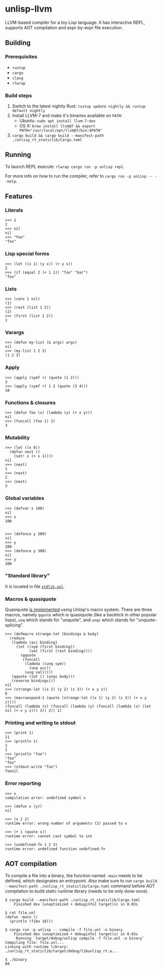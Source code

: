 # unlisp-llvm

LLVM-based compiler for a toy Lisp language. It has interactive REPL, supports AOT compilation and expr-by-expr file execution.

## Building

### Prerequisites

* `rustup`
* `cargo`
* `clang`
* `rlwrap`

### Build steps

1. Switch to the latest nightly Rust: `rustup update nightly && rustup default nightly`
1. Install LLVM-7 and make it's binaries available on `PATH`:
   * Ubuntu: `sudo apt install llvm-7-dev`
   * OS X: `brew install llvm@7 && export PATH="/usr/local/opt/llvm@7/bin:$PATH"`
1. `cargo build && cargo build --manifest-path ./unlisp_rt_staticlib/Cargo.toml`

## Running

To launch REPL execute: `rlwrap cargo run -p unlisp repl`.

For more info on how to run the compiler, refer to `cargo run -p unlisp -- --help`.

## Features

### Literals

```
>>> 1
1
>>> nil
nil
>>> "foo"
"foo"
```

### Lisp special forms

```
>>> (let ((x 1) (y x)) (+ y x))
2
>>> (if (equal 2 (+ 1 1)) "foo" "bar")
"foo"
```

### Lists

```
>>> (cons 1 nil)
(1)
>>> (rest (list 1 2))
(2)
>>> (first (list 1 2))
1
```

### Varargs

```
>>> (defun my-list (& args) args)
nil
>>> (my-list 1 2 3)
(1 2 3)
```

### Apply

```
>>> (apply (symf +) (quote (1 2)))
3
>>> (apply (symf +) 1 2 (quote (3 4)))
10
```


### Functions & closures

```
>>> (defun foo (x) (lambda (y) (+ x y)))
nil
>>> (funcall (foo 1) 2)
3
```

### Mutability

```
>>> (let ((x 0))
  (defun next ()
    (set! x (+ x 1))))
nil
>>> (next)
1
>>> (next)
2
>>> (next)
3
```

### Global variables

```
>>> (defvar x 100)
nil
>>> x
100


>>> (defonce y 200)
nil
>>> y
200
>>> (defonce y 300)
nil
>>> y
200
```

### "Standard library"

It is located in file [`stdlib.unl`](https://github.com/OlegTheCat/unlisp-llvm/blob/master/stdlib.unl).

### Macros & quasiquote

Quasiquote [is implemented](https://github.com/olegthecat/unlisp-llvm/blob/3c50065a5fc7714c3315597f18f73e5f92c53471/stdlib.unl#L82-L146) using Unlisp's macro system. There are three macros, namely `qquote` which is quasiquote (like a backtick in other popular lisps), `unq` which stands for "unquote", and `unqs` which stands for "unquote-splicing".

```
>>> (defmacro strange-let (bindings & body)
  (reduce
   (lambda (acc binding)
     (let ((sym (first binding))
           (val (first (rest binding))))
       (qquote
        (funcall
         (lambda ((unq sym))
           (unq acc))
         (unq val)))))
   (qquote (let () (unqs body)))
   (reverse bindings)))
nil
>>> (strange-let ((x 1) (y 2) (z 3)) (+ x y z))
6
>>> (macroexpand-1 (quote (strange-let ((x 1) (y 2) (z 3)) (+ x y z))))
(funcall (lambda (x) (funcall (lambda (y) (funcall (lambda (z) (let nil (+ x y z))) 3)) 2)) 1)
```

### Printing and writing to stdout

```
>>> (print 1)
11
>>> (println 1)
1
1
>>> (println "foo")
"foo"
"foo"
>>> (stdout-write "foo")
foonil
```

### Error reporting

```
>>> x
compilation error: undefined symbol x

>>> (defun x (y))
nil

>>> (x 1 2)
runtime error: wrong number of arguments (2) passed to x

>>> (+ 1 (quote x))
runtime error: cannot cast symbol to int

>>> (undefined-fn 1 2 3)
runtime error: undefined function undefined-fn

```

## AOT compilation

To compile a file into a binary, the function named `-main` needs to be defined, which designates an entrypoint.
Also make sure to run `cargo build --manifest-path ./unlisp_rt_staticlib/Cargo.toml` command before AOT compilation to build static runtime library (needs to be only done once).


```
$ cargo build --manifest-path ./unlisp_rt_staticlib/Cargo.toml
    Finished dev [unoptimized + debuginfo] target(s) in 0.03s

$ cat file.unl
(defun -main ()
  (println (fibo 10)))

$ cargo run -p unlisp -- compile -f file.unl -o binary
    Finished dev [unoptimized + debuginfo] target(s) in 0.03s
     Running `target/debug/unlisp compile -f file.unl -o binary`
Compiling file: file.unl...
Linking with runtime library: ./unlisp_rt_staticlib/target/debug/libunlisp_rt.a...

$ ./binary
89
```
